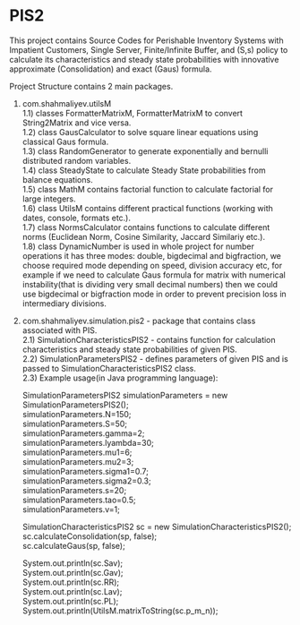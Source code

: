 # PIS2
This project contains Source Codes for Perishable Inventory Systems with Impatient Customers, Single Server, Finite/Infinite Buffer, and (S,s) policy to calculate its characteristics and steady state probabilities with innovative approximate (Consolidation) and exact (Gaus) formula.

Project Structure contains 2 main packages.

1) com.shahmaliyev.utilsM  
  1.1) classes FormatterMatrixM, FormatterMatrixM to convert String2Matrix and vice versa.  
  1.2) class GausCalculator to solve square linear equations using classical Gaus formula.  
  1.3) class RandomGenerator to generate exponentially and bernulli distributed random variables.  
  1.4) class SteadyState to calculate Steady State probabilities from balance equations.  
  1.5) class MathM contains factorial function to calculate factorial for large integers.  
  1.6) class UtilsM contains different practical functions (working with dates, console, formats etc.).  
  1.7) class NormsCalculator contains functions to calculate different norms (Euclidean Norm, Cosine Similarity, Jaccard Similariy etc.).  
  1.8) class DynamicNumber is used in whole project for number operations it has three modes: double, bigdecimal and bigfraction, we choose required mode depending on speed, division accuracy etc, for example if we need to calculate Gaus formula for matrix with numerical instability(that is dividing very small decimal numbers) then we could use bigdecimal or bigfraction mode in order to prevent precision loss in intermediary divisions.  
  
2) com.shahmaliyev.simulation.pis2 - package that contains class associated with PIS.  
  2.1) SimulationCharacteristicsPIS2 - contains function for calculation characteristics and steady state probabilities of given PIS.  
  2.2) SimulationParametersPIS2 - defines parameters of given PIS and is passed to SimulationCharacteristicsPIS2 class.  
  2.3) Example usage(in Java programming language):   
  
      SimulationParametersPIS2 simulationParameters = new SimulationParametersPIS2();         
      simulationParameters.N=150;  
      simulationParameters.S=50;  
      simulationParameters.gamma=2;  
      simulationParameters.lyambda=30;  
      simulationParameters.mu1=6;  
      simulationParameters.mu2=3;  
      simulationParameters.sigma1=0.7;  
      simulationParameters.sigma2=0.3;  
      simulationParameters.s=20;  
      simulationParameters.tao=0.5;  
      simulationParameters.v=1;  
      
      SimulationCharacteristicsPIS2 sc = new SimulationCharacteristicsPIS2();  
      sc.calculateConsolidation(sp, false);  
      sc.calculateGaus(sp, false);  
      
      System.out.println(sc.Sav);  
      System.out.println(sc.Gav);  
      System.out.println(sc.RR);  
      System.out.println(sc.Lav);  
      System.out.println(sc.PL);  
      System.out.println(UtilsM.matrixToString(sc.p_m_n));  
  

